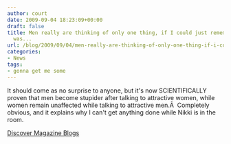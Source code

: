 ```yaml
---
author: court
date: 2009-09-04 18:23:09+00:00
draft: false
title: Men really are thinking of only one thing, if I could just remember what it
  was...
url: /blog/2009/09/04/men-really-are-thinking-of-only-one-thing-if-i-could-just-remember-what-it-was/
categories:
- News
tags:
- gonna get me some
---
```


It should come as no surprise to anyone, but it's now SCIENTIFICALLY proven that men become stupider after talking to attractive women, while women remain unaffected while talking to attractive men.Â  Completely obvious, and it explains why I can't get anything done while Nikki is in the room.

[Discover Magazine Blogs](http://blogs.discovermagazine.com/discoblog/2009/09/04/study-talking-to-hot-women-makes-men-lose-brain-function/)

